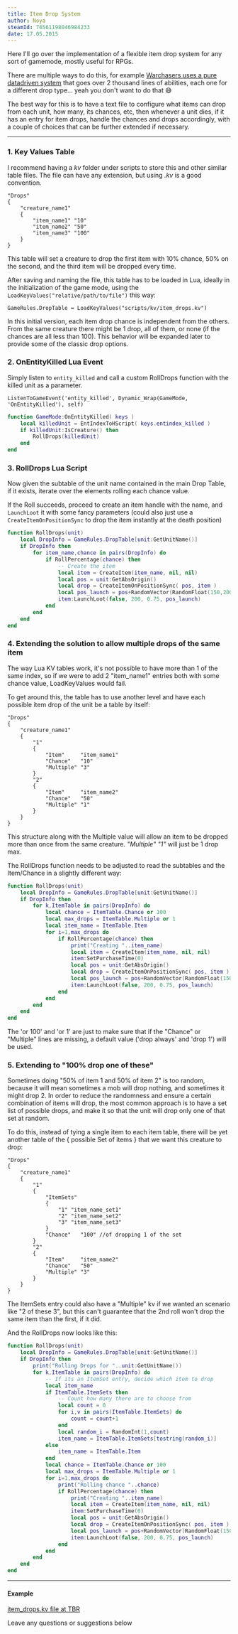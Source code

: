 ```yaml
---
title: Item Drop System
author: Noya
steamId: 76561198046984233
date: 17.05.2015
---
```


Here I'll go over the implementation of a flexible item drop system for any sort of gamemode, mostly useful for RPGs.

There are multiple ways to do this, for example [Warchasers uses a pure datadriven system](https://github.com/MNoya/Warchasers/blob/master/scripts/npc/npc_abilities_custom.txt#L3687-L5667) that goes over 2 thousand lines of abilities, each one for a different drop type... yeah you don't want to do that :sweat_smile: 

The best way for this is to have a text file to configure what items can drop from each unit, how many, its chances, etc, then whenever a unit dies, if it has an entry for item drops, handle the chances and drops accordingly, with a couple of choices that can be further extended if necessary.

<Gfycat id="PowerlessCourageousAsiantrumpetfish" />

---
### 1. Key Values Table

I recommend having a *kv* folder under scripts to store this and other similar table files. The file can have any extension, but using *.kv* is a good convention.

~~~
"Drops" 
{ 
    "creature_name1"
    { 
        "item_name1" "10"
        "item_name2" "50"
        "item_name3" "100"
    }
}
~~~

This table will set a creature to drop the first item with 10% chance, 50% on the second, and the third item will be dropped every time.

After saving and naming the file, this table has to be loaded in Lua, ideally in the initialization of the game mode, using the `LoadKeyValues("relative/path/to/file")` this way:

~~~
GameRules.DropTable = LoadKeyValues("scripts/kv/item_drops.kv")
~~~

In this initial version, each item drop chance is independent from the others. From the same creature there might be 1 drop, all of them, or none (if the chances are all less than 100). This behavior will be expanded later to provide some of the classic drop options.

### 2. OnEntityKilled Lua Event

Simply listen to `entity_killed` and call a custom RollDrops function with the killed unit as a parameter.

~~~
ListenToGameEvent('entity_killed', Dynamic_Wrap(GameMode, 'OnEntityKilled'), self)
~~~

~~~lua
function GameMode:OnEntityKilled( keys )
    local killedUnit = EntIndexToHScript( keys.entindex_killed )
    if killedUnit:IsCreature() then
        RollDrops(killedUnit)
    end
end
~~~

### 3. RollDrops Lua Script

Now given the subtable of the unit name contained in the main Drop Table, if it exists, iterate over the elements rolling each chance value.

If the Roll succeeds, proceed to create an item handle with the name, and `LaunchLoot` it with some fancy parameters (could also just use a `CreateItemOnPositionSync` to drop the item instantly at the death position)

~~~lua
function RollDrops(unit)
    local DropInfo = GameRules.DropTable[unit:GetUnitName()]
    if DropInfo then
        for item_name,chance in pairs(DropInfo) do
            if RollPercentage(chance) then
                -- Create the item
                local item = CreateItem(item_name, nil, nil)
                local pos = unit:GetAbsOrigin()
                local drop = CreateItemOnPositionSync( pos, item )
                local pos_launch = pos+RandomVector(RandomFloat(150,200))
                item:LaunchLoot(false, 200, 0.75, pos_launch)
            end
        end
    end
end
~~~

### 4. Extending the solution to allow multiple drops of the same item

The way Lua KV tables work, it's not possible to have more than 1 of the same index, so if we were to add 2 "item_name1" entries both with some chance value, LoadKeyValues would fail.

To get around this, the table has to use another level and have each possible item drop of the unit be a table by itself:

~~~
"Drops" 
{ 
    "creature_name1"
    { 
        "1"
        {
            "Item"     "item_name1"
            "Chance"   "10"
            "Multiple" "3"
        }
        "2"
        {
            "Item"     "item_name2"
            "Chance"   "50"
            "Multiple" "1"
        }
    }
}
~~~

This structure along with the Multiple value will allow an item to be dropped more than once from the same creature. *"Multiple" "1"* will just be 1 drop max.

The RollDrops function needs to be adjusted to read the subtables and the Item/Chance in a slightly different way:

~~~lua
function RollDrops(unit)
    local DropInfo = GameRules.DropTable[unit:GetUnitName()]
    if DropInfo then
        for k,ItemTable in pairs(DropInfo) do
            local chance = ItemTable.Chance or 100
            local max_drops = ItemTable.Multiple or 1
            local item_name = ItemTable.Item
            for i=1,max_drops do
                if RollPercentage(chance) then
                    print("Creating "..item_name)
                    local item = CreateItem(item_name, nil, nil)
                    item:SetPurchaseTime(0)
                    local pos = unit:GetAbsOrigin()
                    local drop = CreateItemOnPositionSync( pos, item )
                    local pos_launch = pos+RandomVector(RandomFloat(150,200))
                    item:LaunchLoot(false, 200, 0.75, pos_launch)
                end
            end
        end
    end
end
~~~

The 'or 100' and 'or 1' are just to make sure that if the "Chance" or "Multiple" lines are missing, a default value ('drop always' and 'drop 1') will be used.

### 5. Extending to "100% drop one of these"

Sometimes doing "50% of item 1 and 50% of item 2" is too random, because it will mean sometimes a mob will drop nothing, and sometimes it might drop 2. In order to reduce the randomness and ensure a certain combination of items will drop, the most common approach is to have a set list of possible drops, and make it so that the unit will drop only one of that set at random.

To do this, instead of tying a single item to each item table, there will be yet another table of the { possible Set of items } that we want this creature to drop:

~~~
"Drops" 
{ 
    "creature_name1"
    { 
        "1"
        {
            "ItemSets"
            {
                "1" "item_name_set1"
                "2" "item_name_set2"
                "3" "item_name_set3"
            }
            "Chance"   "100" //of dropping 1 of the set
        }
        "2"
        {
            "Item"     "item_name2"
            "Chance"   "50"
            "Multiple" "3"
        }
    }
}
~~~

The ItemSets entry could also have a "Multiple" kv if we wanted an scenario like "2 of these 3", but this can't guarantee that the 2nd roll won't drop the same item than the first, if it did.

And the RollDrops now looks like this:

~~~lua
function RollDrops(unit)
    local DropInfo = GameRules.DropTable[unit:GetUnitName()]
    if DropInfo then
        print("Rolling Drops for "..unit:GetUnitName())
        for k,ItemTable in pairs(DropInfo) do
            -- If its an ItemSet entry, decide which item to drop
            local item_name
            if ItemTable.ItemSets then
            	-- Count how many there are to choose from
            	local count = 0
            	for i,v in pairs(ItemTable.ItemSets) do
            		count = count+1
            	end
                local random_i = RandomInt(1,count)
                item_name = ItemTable.ItemSets[tostring(random_i)]
            else
                item_name = ItemTable.Item
            end
            local chance = ItemTable.Chance or 100
            local max_drops = ItemTable.Multiple or 1
            for i=1,max_drops do
            	print("Rolling chance "..chance)
                if RollPercentage(chance) then
                    print("Creating "..item_name)
                    local item = CreateItem(item_name, nil, nil)
                    item:SetPurchaseTime(0)
                    local pos = unit:GetAbsOrigin()
                    local drop = CreateItemOnPositionSync( pos, item )
                    local pos_launch = pos+RandomVector(RandomFloat(150,200))
                    item:LaunchLoot(false, 200, 0.75, pos_launch)
                end
            end
        end
    end
end
~~~

---

#### Example

[item_drops.kv file at TBR](https://github.com/Aleteh/TBR3/blob/master/game/dota_addons/theblackroad3/scripts/kv/item_drops.kv)

Leave any questions or suggestions below
